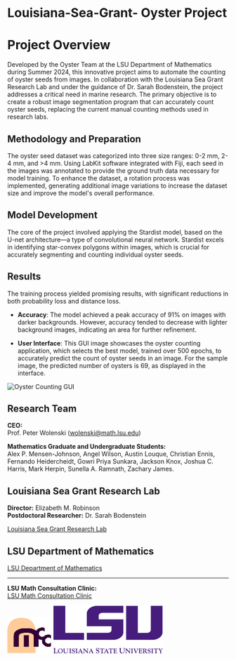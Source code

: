# Louisiana-Sea-Grant- Oyster Project

# Project Overview

Developed by the Oyster Team at the LSU Department of Mathematics during Summer 2024, this innovative project aims to automate the counting of oyster seeds from images. In collaboration with the Louisiana Sea Grant Research Lab and under the guidance of Dr. Sarah Bodenstein, the project addresses a critical need in marine research. The primary objective is to create a robust image segmentation program that can accurately count oyster seeds, replacing the current manual counting methods used in research labs.

## Methodology and Preparation

The oyster seed dataset was categorized into three size ranges: 0-2 mm, 2-4 mm, and >4 mm. Using LabKit software integrated with Fiji, each seed in the images was annotated to provide the ground truth data necessary for model training. To enhance the dataset, a rotation process was implemented, generating additional image variations to increase the dataset size and improve the model's overall performance.

## Model Development

The core of the project involved applying the Stardist model, based on the U-net architecture—a type of convolutional neural network. Stardist excels in identifying star-convex polygons within images, which is crucial for accurately segmenting and counting individual oyster seeds.

## Results

The training process yielded promising results, with significant reductions in both probability loss and distance loss.

- **Accuracy**: The model achieved a peak accuracy of 91% on images with darker backgrounds. However, accuracy tended to decrease with lighter background images, indicating an area for further refinement.
  
- **User Interface**: This GUI image showcases the oyster counting application, which selects the best model, trained over 500 epochs, to accurately predict the count of oyster seeds in an image. For the sample image, the predicted number of oysters is 69, as displayed in the interface.

 <img src="C:\Users\lsuma\Documents\GitHub\Louisiana-Sea-Grant\2-4mm\results\GUI_prediction.png" alt="Oyster Counting GUI" width="500">



## Research Team

**CEO:**  
Prof. Peter Wolenski (wolenski@math.lsu.edu)

**Mathematics Graduate and Undergraduate Students:**  
Alex P. Mensen-Johnson, Angel Wilson, Austin Louque, Christian Ennis, Fernando Heidercheidt, Gowri Priya Sunkara, Jackson Knox, Joshua C. Harris, Mark Herpin, Sunella A. Ramnath, Zachary James.

## Louisiana Sea Grant Research Lab

**Director:** Elizabeth M. Robinson  
**Postdoctoral Researcher:** Dr. Sarah Bodenstein

[Louisiana Sea Grant Research Lab](https://www.laseagrant.org/outreach/aquaculture/oyster-research-lab/)

## LSU Department of Mathematics

[LSU Department of Mathematics](https://www.math.lsu.edu/)

---

**LSU Math Consultation Clinic:**  
[LSU Math Consultation Clinic](https://www.math.lsu.edu/courses/capstone_course)

<img src="logos/mcclogo.gif" alt="MCC Logo" width="100">

<img src="logos/lsulogo.png" alt="LSU Logo" width="250">



